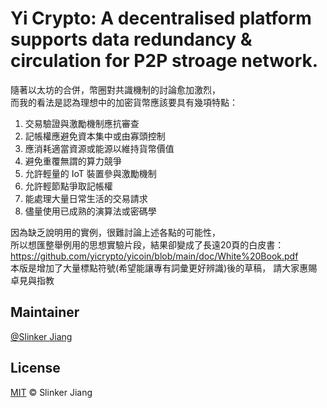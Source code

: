 # Yi Crypto: A decentralised platform supports data redundancy & circulation for P2P stroage network.

隨著以太坊的合併，幣圈對共識機制的討論愈加激烈，  
而我的看法是認為理想中的加密貨幣應該要具有幾項特點：

1) 交易驗證與激勵機制應抗審查
2) 記帳權應避免資本集中或由寡頭控制
3) 應消耗適當資源或能源以維持貨幣價值
4) 避免重覆無謂的算力競爭
5) 允許輕量的 IoT 裝置參與激勵機制
6) 允許輕節點爭取記帳權
7) 能處理大量日常生活的交易請求
8) 儘量使用已成熟的演算法或密碼學

因為缺乏說明用的實例，很難討論上述各點的可能性，  
所以想匯整舉例用的思想實驗片段，結果卻變成了長遠20頁的白皮書：  
https://github.com/yicrypto/yicoin/blob/main/doc/White%20Book.pdf  
本版是增加了大量標點符號(希望能讓專有詞彙更好辨識)後的草稿，
請大家惠賜卓見與指教

## Maintainer
[@Slinker Jiang](https://github.com/slinker-yic)

## License
[MIT](LICENSE) © Slinker Jiang